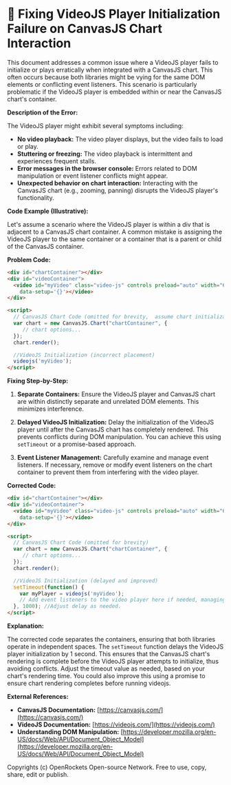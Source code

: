 # 🐞 Fixing VideoJS Player Initialization Failure on CanvasJS Chart Interaction


This document addresses a common issue where a VideoJS player fails to initialize or plays erratically when integrated with a CanvasJS chart.  This often occurs because both libraries might be vying for the same DOM elements or conflicting event listeners.  This scenario is particularly problematic if the VideoJS player is embedded within or near the CanvasJS chart's container.


**Description of the Error:**

The VideoJS player might exhibit several symptoms including:

* **No video playback:** The video player displays, but the video fails to load or play.
* **Stuttering or freezing:** The video playback is intermittent and experiences frequent stalls.
* **Error messages in the browser console:**  Errors related to DOM manipulation or event listener conflicts might appear.
* **Unexpected behavior on chart interaction:**  Interacting with the CanvasJS chart (e.g., zooming, panning) disrupts the VideoJS player's functionality.


**Code Example (Illustrative):**

Let's assume a scenario where the VideoJS player is within a div that is adjacent to a CanvasJS chart container. A common mistake is assigning the VideoJS player to the same container or a container that is a parent or child of the CanvasJS container.

**Problem Code:**

```html
<div id="chartContainer"></div>
<div id="videoContainer">
  <video id="myVideo" class="video-js" controls preload="auto" width="640" height="360"
    data-setup='{}'></video>
</div>

<script>
  // CanvasJS Chart Code (omitted for brevity,  assume chart initialization here)
  var chart = new CanvasJS.Chart("chartContainer", {
     // chart options...
  });
  chart.render();

  //VideoJS Initialization (incorrect placement)
  videojs('myVideo'); 
</script>
```

**Fixing Step-by-Step:**

1. **Separate Containers:** Ensure the VideoJS player and CanvasJS chart are within distinctly separate and unrelated DOM elements. This minimizes interference.

2. **Delayed VideoJS Initialization:** Delay the initialization of the VideoJS player until after the CanvasJS chart has completely rendered. This prevents conflicts during DOM manipulation.  You can achieve this using `setTimeout` or a promise-based approach.

3. **Event Listener Management:** Carefully examine and manage event listeners.  If necessary, remove or modify event listeners on the chart container to prevent them from interfering with the video player.


**Corrected Code:**

```html
<div id="chartContainer"></div>
<div id="videoContainer">
  <video id="myVideo" class="video-js" controls preload="auto" width="640" height="360"
    data-setup='{}'></video>
</div>

<script>
  // CanvasJS Chart Code (omitted for brevity)
  var chart = new CanvasJS.Chart("chartContainer", {
     // chart options...
  });
  chart.render();

  //VideoJS Initialization (delayed and improved)
  setTimeout(function() {
    var myPlayer = videojs('myVideo');
    // Add event listeners to the video player here if needed, managing potential conflicts.
  }, 1000); //Adjust delay as needed. 
</script>
```


**Explanation:**

The corrected code separates the containers, ensuring that both libraries operate in independent spaces.  The `setTimeout` function delays the VideoJS player initialization by 1 second. This ensures that the CanvasJS chart's rendering is complete before the VideoJS player attempts to initialize, thus avoiding conflicts. Adjust the timeout value as needed, based on your chart's rendering time. You could also improve this using a promise to ensure chart rendering completes before running videojs.

**External References:**

* **CanvasJS Documentation:** [https://canvasjs.com/](https://canvasjs.com/)
* **VideoJS Documentation:** [https://videojs.com/](https://videojs.com/)
* **Understanding DOM Manipulation:** [https://developer.mozilla.org/en-US/docs/Web/API/Document_Object_Model](https://developer.mozilla.org/en-US/docs/Web/API/Document_Object_Model)


Copyrights (c) OpenRockets Open-source Network. Free to use, copy, share, edit or publish.

